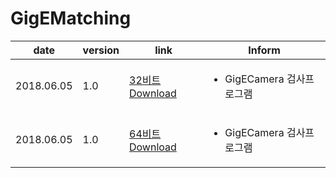 # GigEMatching

| date | version | link | Inform |
|---|---|---|-------------|
| 2018.06.05 | 1.0 | [32비트 Download](https://github.com/CREVIS/Camera/raw/master/Tools/GigEMatching/GigEMatching_v1.0_x86(GigECamera).zip)| <ul><li>GigECamera 검사프로그램<br/></li> |
| 2018.06.05 | 1.0 | [64비트 Download](https://github.com/CREVIS/Camera/raw/master/Tools/GigEMatching/GigEMatching_v1.0_x64(GigECamera).zip)| <ul><li>GigECamera 검사프로그램<br/></li> |
